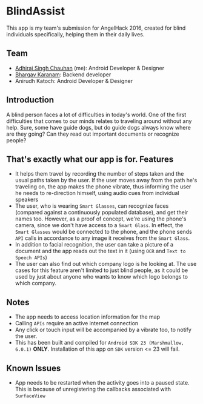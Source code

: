 # BlindAssist
This app is my team's submission for AngelHack 2016, created for blind individuals specifically, helping them in their daily lives.

Team
----
* [Adhiraj Singh Chauhan](https://github.com/asc42) (me): Android Developer & Designer
* [Bhargav Karanam](https://github.com/bhargavkaranam): Backend developer
* Anirudh Katoch: Android Developer & Designer

Introduction
------------
A blind person faces a lot of difficulties in today's world. One of the first difficulties that comes to our minds relates to traveling around without any help.
Sure, some have guide dogs, but do guide dogs always know where are they going? Can they read out important documents or recognize people?

That's exactly what our app is for.
Features
---------
* It helps them travel by recording the number of steps taken and the usual paths taken by the user.
	If the user moves away from the path he's traveling on, the app makes the phone vibrate, thus informing the user he needs to re-direction himself, using audio cues from individual speakers
* The user, who is wearing `Smart Glasses`, can recognize faces (compared against a continuously populated database), and get their names too.
	However, as a proof of concept, we're using the phone's camera, since we don't have access to a `Smart Glass`. In effect, the `Smart Glasses` would be connected to the phone, and the phone sends `API` calls in accordance to any image it receives from the `Smart Glass`.
* In addition to facial recognition, the user can take a picture of a document and the app reads out the text in it (using `OCR` and `Text to Speech APIs`)
* The user can also find out which company logo is he looking at.
	The use cases for this feature aren't limited to just blind people, as it could be used by just about anyone who wants to know which logo belongs to which company.

Notes
-----
* The app needs to access location information for the map
* Calling `APIs` require an active internet connection
* Any click or touch input will be accompanied by a vibrate too, to notify the user.
* This has been built and compiled for `Android SDK 23 (Marshmallow, 6.0.1)` **ONLY**. Installation of this app on `SDK` version <= 23 will fail.

Known Issues
------------
* App needs to be restarted when the activity goes into a paused state.
	This is because of unregistering the callbacks associated with `SurfaceView`